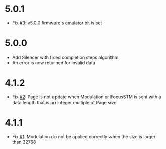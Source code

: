 # 5.0.1

- Fix [#3](https://github.com/shinolab/autd3-firmware/issues/3): v5.0.0 firmware's emulator bit is set

# 5.0.0

- Add Silencer with fixed completion steps algorithm
- An error is now returned for invalid data

# 4.1.2

- Fix [#2](https://github.com/shinolab/autd3-firmware/issues/2): Page is not update when Modulation or FocusSTM is sent with a data length that is an integer multiple of Page size

# 4.1.1

- Fix [#1](https://github.com/shinolab/autd3-firmware/issues/1): Modulation do not be applied correctly when the size is larger than 32768
